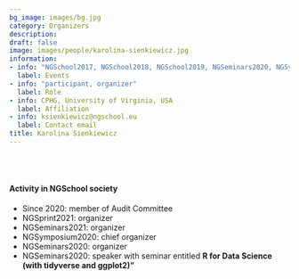 ```yaml
---
bg_image: images/bg.jpg
category: Organizers
description: 
draft: false
image: images/people/karolina-sienkiewicz.jpg
information:
- info: "NGSchool2017, NGSchool2018, NGSchool2019, NGSeminars2020, NGSymposium2020, NGSeminars2021, NGSprint2021"
  label: Events
- info: "participant, organizer"
  label: Role
- info: CPHG, University of Virginia, USA
  label: Affiliation
- info: ksienkiewicz@ngschool.eu
  label: Contact email
title: Karolina Sienkiewicz
---
```




<br>&nbsp;
<br>

#### Activity in NGSchool society
* Since 2020: member of Audit Committee
* NGSprint2021: organizer
* NGSeminars2021: organizer
* NGSymposium2020: chief organizer
* NGSeminars2020: organizer
* NGSeminars2020: speaker with seminar entitled **R for Data Science (with tidyverse and ggplot2)”**
